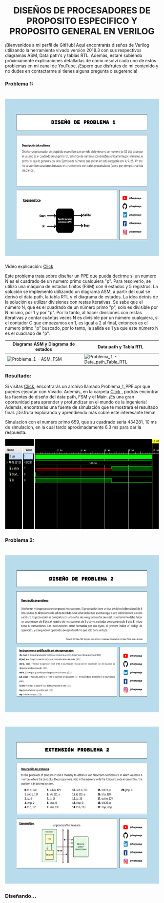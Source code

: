 <h1 align="center"> DISEÑOS DE PROCESADORES DE PROPOSITO ESPECIFICO Y PROPOSITO GENERAL EN VERILOG  </h1>

¡Bienvenidos a mi perfil de GitHub! Aquí encontrarás diseños de Verilog utilizando la herramienta vivado versión 2018.3 con sus respectivos diagramas ASM, Data path's y tablas RTL. Además, estaré subiendo próximamente explicaciones detalladas de cómo resolví cada uno de estos problemas en mi canal de YouTube. ¡Espero que disfrutes de mi contenido y no dudes en contactarme si tienes alguna pregunta o sugerencia!


### Problema 1:
<h1 align="center"> <a href="https://github.com/overjamaya/verilog_designs/tree/main" target="_blank"> <img src="/Problema_1/Design_of_problem_1.png" width="683" height="512"/></a> </h1>
 
Video explicación: [Click](https://www.youtube.com/watch?v=6605f6Gnbd8) 

Este problema trata sobre diseñar un PPE que pueda decirme si un numero N es el cuadrado de un numero primo cualquiera "p". Para resolverlo, se utilizó una máquina de estados finitos (FSM) con 6 estados y 5 registros. La solución se implementó utilizando un diagrama ASM, a partir del cual se derivó el data path, la tabla RTL y el diagrama de estados. La idea detrás de la solución es utilizar divisiones con restas iterativas. Se sabe que el número N, que es el cuadrado de un número primo "p", solo es divisible por N mismo, por 1 y por "p". Por lo tanto, al hacer divisiones con restas iterativas y contar cuántas veces N es divisible por un número cualquiera, si el contador C que empezamos en 1, es igual a 2 al final, entonces es el número primo "p" buscado, por lo tanto, la salida es 1 ya que este número N es el cuadrado de "p". 

| Diagrama ASM y Diagrama de estados  | Data path y Tabla RTL  |
|---|---|
| ![Problema_1 - ASM_FSM](https://user-images.githubusercontent.com/74619261/210031988-376ecdad-9dd6-47d8-96f1-f4383e40dbd6.png) | ![Problema_1 - Data_path_Tabla_RTL](https://user-images.githubusercontent.com/74619261/210032001-6d1c60c8-057d-4bec-9ed9-b14ddc3c92ed.png)  |

### Resultado:
Si visitas [Click](https://github.com/overjamaya/verilog_designs/tree/main/Problema_1/), encontrarás un archivo llamado Problema_1_PPE.xpr que puedes ejecutar con Vivado. Además, en la carpeta [Click](https://github.com/overjamaya/verilog_designs/tree/main/Problema_1/Problema_1_PPE.srcs) , podrás encontrar las fuentes de diseño del data path, FSM y el Main. ¡Es una gran oportunidad para aprender y profundizar en el mundo de la ingeniería! Además, encontrarás una fuente de simulación que te mostrará el resultado final. ¡Disfruta explorando y aprendiendo más sobre este interesante tema!

Simulacion con el numero primo 659, que su cuadrado seria 434281, 10 ms de simulacion, en la cual tardo aproximadamente 6.3 ms para dar la respuesta.

<a href="https://github.com/overjamaya/verilog_designs/tree/main" target="_blank"> <img src="/Problema_1/Simulacion.png" width="661" height="293"/></a>

### Problema 2:

 <h1 align="center"> <a href="https://github.com/overjamaya/verilog_designs/tree/main" target="_blank"> <img src="/Problema_2/Design_of_problem__2.png" width="683" height="512"/></a> </h1> 
 
 <h1 align="center"> <a href="https://github.com/overjamaya/verilog_designs/tree/main" target="_blank"> <img src="/Problema_2/Extension_problema__2.png" width="683" height="512"/></a> </h1>  


### Diseñando...
